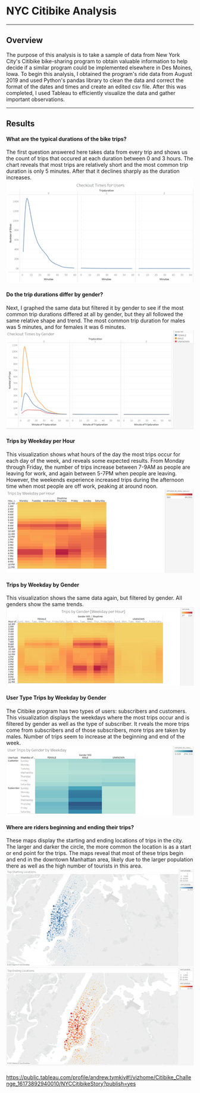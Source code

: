 # NYC Citibike Analysis
---

## Overview
The purpose of this analysis is to take a sample of data from New York City's Citibike bike-sharing program to obtain valuable information to help decide if a similar program could be implemented elsewhere in Des Moines, Iowa. To begin this analysis, I obtained the program's ride data from August 2019 and used Python's pandas library to clean the data and correct the format of the dates and times and create an edited csv file. After this was completed, I used Tableau to efficiently visualize the data and gather important observations.

---

## Results

#### What are the typical durations of the bike trips?
The first question answered here takes data from every trip and shows us the count of trips that occured at each duration between 0 and 3 hours. The chart reveals that most trips are relatively short and the most common trip duration is only 5 minutes. After that it declines sharply as the duration increases.
![user_checkout_times](https://github.com/AndrewTymkiv/bikesharing/blob/main/images/user_checkout_times.PNG)

#### Do the trip durations differ by gender?
Next, I graphed the same data but filtered it by gender to see if the most common trip durations differed at all by gender, but they all followed the same relative shape and trend. The most common trip duration for males was 5 minutes, and for females it was 6 minutes.
![gender_checkout_times](https://github.com/AndrewTymkiv/bikesharing/blob/main/images/gender_checkout_times.PNG)

#### Trips by Weekday per Hour
This visualization shows what hours of the day the most trips occur for each day of the week, and reveals some expected results. From Monday through Friday, the number of trips increase between 7-9AM as people are leaving for work, and again between 5-7PM when people are leaving. However, the weekends experience increased trips during the afternoon time when most people are off work, peaking at around noon.
![trips_weekday_hour](https://github.com/AndrewTymkiv/bikesharing/blob/main/images/trips_weekday_hour.PNG)

#### Trips by Weekday by Gender
This visualization shows the same data again, but filtered by gender. All genders show the same trends.
![trips_gender_hour](https://github.com/AndrewTymkiv/bikesharing/blob/main/images/trips_gender_hour.PNG)

#### User Type Trips by Weekday by Gender
The Citibike program has two types of users: subscribers and customers. This visualization displays the weekdays where the most trips occur and is filtered by gender as well as the type of subscriber. It rveals the more trips come from subscribers and of those subscribers, more trips are taken by males. Number of trips seem to increase at the beginning and end of the week.
![user_trips_gender](https://github.com/AndrewTymkiv/bikesharing/blob/main/images/user_trips_gender.PNG)

#### Where are riders beginning and ending their trips?
These maps display the starting and ending locations of trips in the city. The larger and darker the circle, the more common the location is as a start or end point for the trips. The maps reveal that most of these trips begin and end in the downtown Manhattan area, likely due to the larger population there as well as the high number of tourists in this area.
![start_locations](https://github.com/AndrewTymkiv/bikesharing/blob/main/images/start_locations.PNG)
![end_locations](https://github.com/AndrewTymkiv/bikesharing/blob/main/images/end_locations.PNG)

#### 
https://public.tableau.com/profile/andrew.tymkiv#!/vizhome/Citibike_Challenge_16173892940010/NYCCitibikeStory?publish=yes
